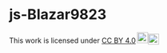 # js-Blazar9823

<p xmlns:cc="http://creativecommons.org/ns#" >This work is licensed under <a href="http://creativecommons.org/licenses/by/4.0/?ref=chooser-v1" target="_blank" rel="license noopener noreferrer" style="display:inline-block;">CC BY 4.0<img style="height: 22px!important; margin-left:3px; vertical- align:text-bottom;" src="https://mirrors.creativecommons.org/presskit/icons/cc.svg?ref=chooser-v1"><img style="height: 22px!important; margin- left:3px; vertical-align:text-bottom;" src="https://mirrors.creativecommons.org/presskit/icons/by.svg?ref=chooser-v1"></a></p>
